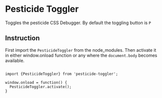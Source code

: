 # Pesticide Toggler

Toggles the pesticide CSS Debugger. By default the toggling button is `P`


## Instruction

First import the `PesticideToggler` from the node_modules. Then activate it in either window.onload function or any where the `document.body` becomes available.

```

import {PesticideToggler} from 'pesticide-toggler';

window.onload = function() {
  PesticideToggler.activate();
}

```